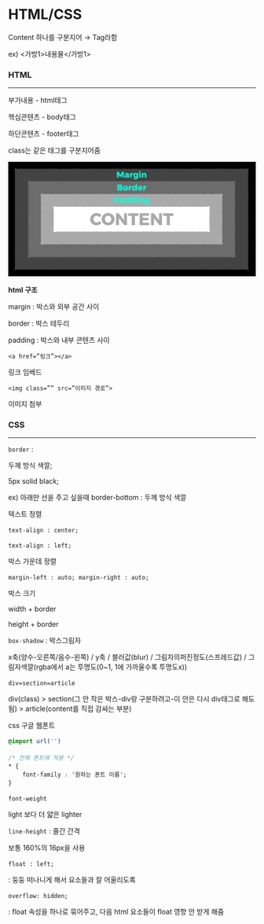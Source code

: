 # HTML/CSS

Content 하나를 구분지어 → Tag라함

ex) <가방1>내용물</가방1>

### HTML

---

부가내용 - html태그

핵심콘텐츠 - body태그

하단콘텐츠 - footer태그

class는 같은 태그를 구분지어줌  



![html 구조.png](image/../../image/html%20구조.png)

**html 구조**

margin : 박스와 외부 공간 사이

border : 박스 테두리

padding : 박스와 내부 콘텐츠 사이



`<a href=”링크”></a>`

링크 임베드



`<img class=”” src=”이미지 경로”>`

이미지 첨부

### CSS

---

`border` : 

두께 방식 색깔;

5px solid black;

ex) 아래만 선을 주고 싶을때 border-bottom : 두께 방식 색깔


텍스트 정렬

`text-align : center;` 

`text-align : left;`

 

박스 가운데 정렬

`margin-left : auto;
 margin-right : auto;`


박스 크기

width + border

height + border


`box-shadow` : 박스그림자 

x축(양수-오른쪽/음수-왼쪽) / y축 / 블러값(blur) / 그림자의퍼진정도(스프레드값) / 그림자색깔(rgba에서 a는 투명도(0~1, 1에 가까울수록 투명도x)) 


`div=section=article`

div(class) > section(그 안 작은 박스-div랑 구분하려고-이 안은 다시 div태그로 해도 됨) > article(content를 직접 감싸는 부분) 


css 구글 웹폰트

```css
@import url('')

/* 전체 폰트에 적용 */
* {
	font-family : '원하는 폰트 이름';
}
```

`font-weight`

light 보다 더 얇은 lighter


`line-height` : 줄간 간격

보통 160%의 16px을 사용


`float : left;`

: 둥둥 떠나니게 해서 요소들과 잘 어울리도록


`overflow: hidden;`

: float 속성을 하나로 묶어주고, 다음 html 요소들이 float 영향 안 받게 해줌
